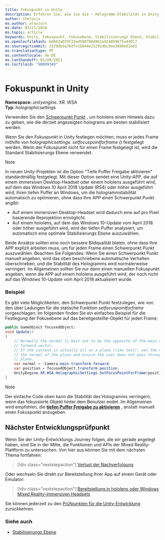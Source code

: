 ```yaml
---
title: Fokuspunkt in Unity
description: Erfahren Sie, wie Sie die – Hologramm-Stabilität in Unity manuell optimieren, indem Sie den Fokuspunkt für hololens und Windows Mixed Reality-immersive Headsets festlegen.
author: thetuvix
ms.author: alexturn
ms.date: 03/21/2018
ms.topic: article
keywords: Unity, Fokuspunkt, Fokusebene, Stabilisierungs Ebene, Stabilisierungs Punkt, neuprojektion, LSR, tiefen Puffer, Mixed Reality-Headset, Windows Mixed Reality-Headset, Virtual Reality-Headset
ms.openlocfilehash: bd662a079f23ed590708d961e924859675a44917
ms.sourcegitcommit: 2329db5a76dfe1b844e21291dbc8ee3888ed1b81
ms.translationtype: MT
ms.contentlocale: de-DE
ms.lasthandoff: 01/08/2021
ms.locfileid: "98009340"
---
```

# <a name="focus-point-in-unity"></a>Fokuspunkt in Unity

**Namespace:** *unityengine. XR. WSA*<br>
**Typ**: *holographicsettings*

Verwenden Sie den [Schwerpunkt Punkt](../platform-capabilities-and-apis/hologram-stability.md#reprojection) , um hololens einen Hinweis dazu zu geben, wie die derzeit angezeigten holograms am besten stabilisiert werden.

Wenn Sie den Fokuspunkt in Unity festlegen möchten, muss er jedes Frame mithilfe von *holographicsettings. setfocuspointforframe ()* festgelegt werden. Wenn der Fokuspunkt nicht für einen Frame festgelegt ist, wird die Standard Stabilisierungs Ebene verwendet.

> [!NOTE]
> In neuen Unity-Projekten ist die Option "Tiefe Puffer Freigabe aktivieren" standardmäßig festgelegt.  Mit dieser Option sendet eine Unity-APP, die auf einem immersiven Desktop-Headset oder einem hololens ausgeführt wird, auf dem das Windows 10 April 2018 Update (RS4) oder höher ausgeführt wird, ihren tiefen Puffer an Windows, um die hologrammstabilität automatisch zu optimieren, ohne dass Ihre APP einen Schwerpunkt Punkt angibt:
> * Auf einem immersiven Desktop-Headset wird dadurch eine auf pro Pixel basierende Reprojektion ermöglicht.
> * Auf einem hololens, auf dem das Windows 10-Update vom April 2018 oder höher ausgeführt wird, wird der tiefen Puffer analysiert, um automatisch eine optimale Stabilisierungs Ebene auszuwählen.
>
> Beide Ansätze sollten eine noch bessere Bildqualität bieten, ohne dass Ihre APP explizit arbeiten muss, um für jeden Frame einen Schwerpunkt Punkt auszuwählen.  Beachten Sie Folgendes: Wenn Sie einen Schwerpunkt Punkt manuell angeben, wird das oben beschriebene automatische Verhalten überschrieben, und die Stabilität des Hologramms wird normalerweise verringert.  Im Allgemeinen sollten Sie nur dann einen manuellen Fokuspunkt angeben, wenn die APP auf einem hololens ausgeführt wird, der noch nicht auf das Windows 10-Update vom April 2018 aktualisiert wurde.

### <a name="example"></a>Beispiel

Es gibt viele Möglichkeiten, den Schwerpunkt Punkt festzulegen, wie von den über Ladungen für die statische Funktion *setfocuspointforframe* vorgeschlagen. Im folgenden finden Sie ein einfaches Beispiel für die Festlegung der Fokusebene auf das bereitgestellte-Objekt für jeden Frame:

```cs
public GameObject focusedObject;
void Update()
{
    // Normally the normal is best set to be the opposite of the main camera's
    // forward vector.
    // If the content is actually all on a plane (like text), set the normal to
    // the normal of the plane and ensure the user does not pass through the
    // plane.
    var normal = -Camera.main.transform.forward;     
    var position = focusedObject.transform.position;
    UnityEngine.XR.WSA.HolographicSettings.SetFocusPointForFrame(position, normal);
}
```

> [!NOTE]
> Der einfache Code oben kann die Stabilität des Hologramms verringern, wenn das fokussierte Objekt hinter dem Benutzer endet. Im Allgemeinen wird empfohlen, die **[tiefen Puffer Freigabe zu aktivieren](camera-in-unity.md#sharing-your-depth-buffers-with-windows)** , anstatt manuell einen Fokuspunkt anzugeben.

## <a name="next-development-checkpoint"></a>Nächster Entwicklungsprüfpunkt

Wenn Sie der Unity-Entwicklungs Journey folgen, die wir gerade angelegt haben, sind Sie in der Mitte, die Funktionen und APIs der Mixed Reality-Plattform zu untersuchen. Von hier aus können Sie mit dem nächsten Thema fortfahren:

> [!div class="nextstepaction"]
> [Verlust der Nachverfolgung](tracking-loss-in-unity.md)

Oder wechseln Sie direkt zur Bereitstellung Ihrer App auf einem Gerät oder Emulator:

> [!div class="nextstepaction"]
> [Bereitstellung in hololens oder Windows Mixed Reality-immersiven Headsets](../platform-capabilities-and-apis/using-visual-studio.md)

Sie können jederzeit zu den [Prüfpunkten für die Unity-Entwicklung](unity-development-overview.md#3-platform-capabilities-and-apis) zurückkehren.

### <a name="see-also"></a>Siehe auch

* [Stabilisierungs Ebene](../platform-capabilities-and-apis/hologram-stability.md#reprojection)
